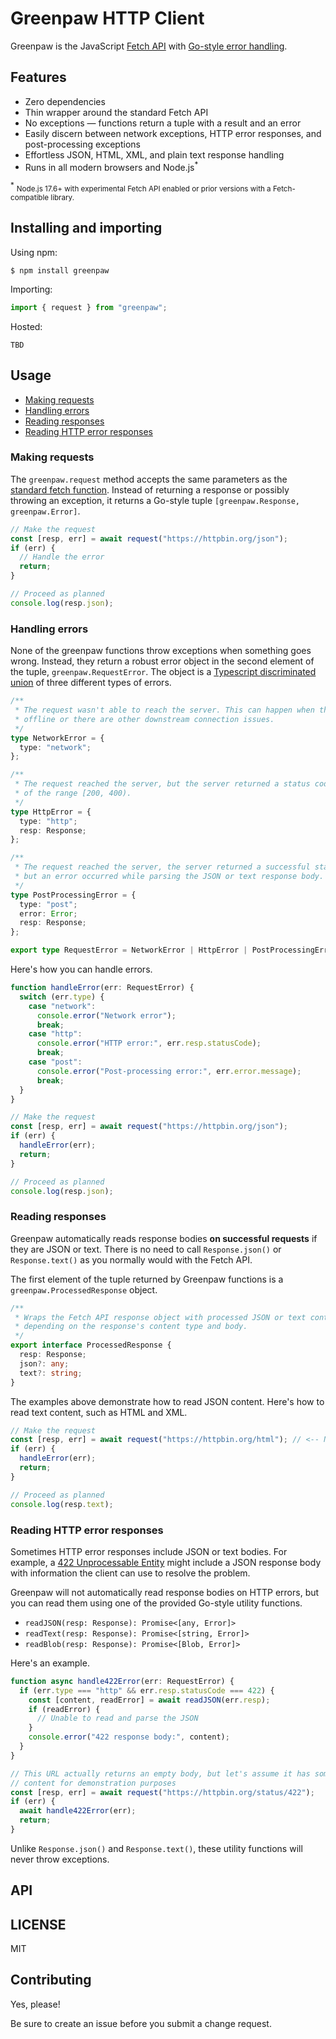 # Greenpaw HTTP Client

Greenpaw is the JavaScript [Fetch API](https://developer.mozilla.org/en-US/docs/Web/API/Fetch_API)
with [Go-style error handling](https://go.dev/blog/error-handling-and-go).

## Features

- Zero dependencies
- Thin wrapper around the standard Fetch API
- No exceptions &mdash; functions return a tuple with a result and an error
- Easily discern between network exceptions, HTTP error responses, and post-processing exceptions
- Effortless JSON, HTML, XML, and plain text response handling
- Runs in all modern browsers and Node.js<sup>\*</sup>

<sup>\*</sup> <small>Node.js 17.6+ with experimental Fetch API enabled or prior
versions with a Fetch-compatible library.</small>

## Installing and importing

Using npm:

```shell
$ npm install greenpaw
```

Importing:

```typescript
import { request } from "greenpaw";
```

Hosted:

`TBD`

## Usage

- [Making requests](#making-requests)
- [Handling errors](#handling-errors)
- [Reading responses](#reading-responses)
- [Reading HTTP error responses](#reading-http-error-responses)

### Making requests

The `greenpaw.request` method accepts the same parameters as the [standard fetch
function](https://developer.mozilla.org/en-US/docs/Web/API/fetch). Instead of
returning a response or possibly throwing an exception, it returns a Go-style
tuple `[greenpaw.Response, greenpaw.Error]`.

```typescript
// Make the request
const [resp, err] = await request("https://httpbin.org/json");
if (err) {
  // Handle the error
  return;
}

// Proceed as planned
console.log(resp.json);
```

### Handling errors

None of the greenpaw functions throw exceptions when something goes wrong.
Instead, they return a robust error object in the second element of the tuple,
`greenpaw.RequestError`. The object is a [Typescript discriminated
union](https://www.typescriptlang.org/docs/handbook/typescript-in-5-minutes-func.html#discriminated-unions)
of three different types of errors.

```typescript
/**
 * The request wasn't able to reach the server. This can happen when the app is
 * offline or there are other downstream connection issues.
 */
type NetworkError = {
  type: "network";
};

/**
 * The request reached the server, but the server returned a status code outside
 * of the range [200, 400).
 */
type HttpError = {
  type: "http";
  resp: Response;
};

/**
 * The request reached the server, the server returned a successful status code,
 * but an error occurred while parsing the JSON or text response body.
 */
type PostProcessingError = {
  type: "post";
  error: Error;
  resp: Response;
};

export type RequestError = NetworkError | HttpError | PostProcessingError;
```

Here's how you can handle errors.

```typescript
function handleError(err: RequestError) {
  switch (err.type) {
    case "network":
      console.error("Network error");
      break;
    case "http":
      console.error("HTTP error:", err.resp.statusCode);
      break;
    case "post":
      console.error("Post-processing error:", err.error.message);
      break;
  }
}

// Make the request
const [resp, err] = await request("https://httpbin.org/json");
if (err) {
  handleError(err);
  return;
}

// Proceed as planned
console.log(resp.json);
```

### Reading responses

Greenpaw automatically reads response bodies **on successful requests** if they
are JSON or text. There is no need to call `Response.json()` or
`Response.text()` as you normally would with the Fetch API.

The first element of the tuple returned by Greenpaw functions is a
`greenpaw.ProcessedResponse` object.

```typescript
/**
 * Wraps the Fetch API response object with processed JSON or text content
 * depending on the response's content type and body.
 */
export interface ProcessedResponse {
  resp: Response;
  json?: any;
  text?: string;
}
```

The examples above demonstrate how to read JSON content. Here's how to read
text content, such as HTML and XML.

```typescript
// Make the request
const [resp, err] = await request("https://httpbin.org/html"); // <-- Note the URL
if (err) {
  handleError(err);
  return;
}

// Proceed as planned
console.log(resp.text);
```

### Reading HTTP error responses

Sometimes HTTP error responses include JSON or text bodies. For example, a
[422 Unprocessable Entity](https://developer.mozilla.org/en-US/docs/Web/HTTP/Status/422)
might include a JSON response body with information the client can use to
resolve the problem.

Greenpaw will not automatically read response bodies on HTTP errors, but you
can read them using one of the provided Go-style utility functions.

- `readJSON(resp: Response): Promise<[any, Error]>`
- `readText(resp: Response): Promise<[string, Error]>`
- `readBlob(resp: Response): Promise<[Blob, Error]>`

Here's an example.

```typescript
function async handle422Error(err: RequestError) {
  if (err.type === "http" && err.resp.statusCode === 422) {
    const [content, readError] = await readJSON(err.resp);
    if (readError) {
      // Unable to read and parse the JSON
    }
    console.error("422 response body:", content);
  }
}

// This URL actually returns an empty body, but let's assume it has some JSON
// content for demonstration purposes
const [resp, err] = await request("https://httpbin.org/status/422");
if (err) {
  await handle422Error(err);
  return;
}
```

Unlike `Response.json()` and `Response.text()`, these utility functions will
never throw exceptions.

## API

## LICENSE

MIT

## Contributing

Yes, please!

Be sure to create an issue before you submit a change request.

```

```
